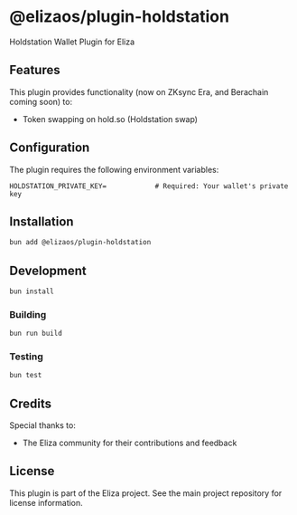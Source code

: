 # @elizaos/plugin-holdstation

Holdstation Wallet Plugin for Eliza

## Features

This plugin provides functionality (now on ZKsync Era, and Berachain coming soon) to:

- Token swapping on hold.so (Holdstation swap)

## Configuration

The plugin requires the following environment variables:

```env
HOLDSTATION_PRIVATE_KEY=            # Required: Your wallet's private key
```

## Installation

```bash
bun add @elizaos/plugin-holdstation
```

## Development

```bash
bun install
```

### Building

```bash
bun run build
```

### Testing

```bash
bun test
```

## Credits

Special thanks to:

- The Eliza community for their contributions and feedback

## License

This plugin is part of the Eliza project. See the main project repository for license information.
